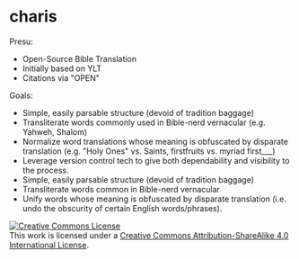 # charis

Presu:
* Open-Source Bible Translation
* Initially based on YLT
* Citations via "OPEN"

Goals:
* Simple, easily parsable structure (devoid of tradition baggage)
* Transliterate words commonly used in Bible-nerd vernacular (e.g. Yahweh, Shalom)
* Normalize word translations whose meaning is obfuscated by disparate translation (e.g. "Holy Ones" vs. Saints, firstfruits vs. myriad first___)
* Leverage version control tech to give both dependability and visibility to the process.
* Simple, easily parsable structure (devoid of tradition baggage)
* Transliterate words common in Bible-nerd vernacular
* Unify words whose meaning is obfuscated by disparate translation (i.e. undo the obscurity of certain English words/phrases).




<a rel="license" href="http://creativecommons.org/licenses/by-sa/4.0/"><img alt="Creative Commons License" style="border-width:0" src="https://i.creativecommons.org/l/by-sa/4.0/88x31.png" /></a><br />This work is licensed under a <a rel="license" href="http://creativecommons.org/licenses/by-sa/4.0/">Creative Commons Attribution-ShareAlike 4.0 International License</a>.
